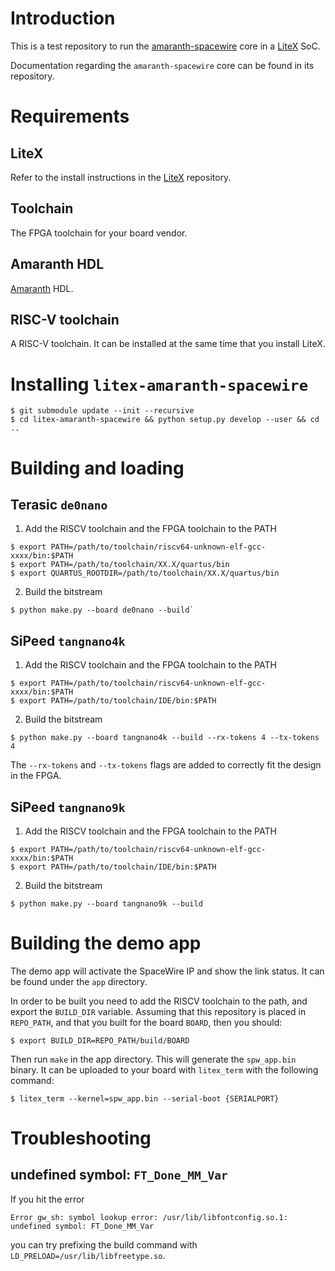 # Introduction

This is a test repository to run the
[amaranth-spacewire](https://github.com/Toroid-io/amaranth-spacewire)
core in a [LiteX](https://github.com/enjoy-digital/litex/) SoC.

Documentation regarding the `amaranth-spacewire` core can be found in
its repository.

# Requirements

## LiteX

Refer to the install instructions in the
[LiteX](https://github.com/enjoy-digital/litex/) repository.

## Toolchain

The FPGA toolchain for your board vendor.

## Amaranth HDL

[Amaranth](https://github.com/amaranth-lang/amaranth) HDL.

## RISC-V toolchain

A RISC-V toolchain. It can be installed at the same time that you
install LiteX.

# Installing `litex-amaranth-spacewire`

```
$ git submodule update --init --recursive
$ cd litex-amaranth-spacewire && python setup.py develop --user && cd ..
```

# Building and loading

## Terasic `de0nano`

1. Add the RISCV toolchain and the FPGA toolchain to the PATH

```shell
$ export PATH=/path/to/toolchain/riscv64-unknown-elf-gcc-xxxx/bin:$PATH
$ export PATH=/path/to/toolchain/XX.X/quartus/bin
$ export QUARTUS_ROOTDIR=/path/to/toolchain/XX.X/quartus/bin
```
2. Build the bitstream

```shell
$ python make.py --board de0nano --build`
```

## SiPeed `tangnano4k`

1. Add the RISCV toolchain and the FPGA toolchain to the PATH

```shell
$ export PATH=/path/to/toolchain/riscv64-unknown-elf-gcc-xxxx/bin:$PATH
$ export PATH=/path/to/toolchain/IDE/bin:$PATH
```

2. Build the bitstream

```shell
$ python make.py --board tangnano4k --build --rx-tokens 4 --tx-tokens 4
```

The `--rx-tokens` and `--tx-tokens` flags are added to correctly fit the
design in the FPGA.

## SiPeed `tangnano9k`

1. Add the RISCV toolchain and the FPGA toolchain to the PATH

```shell
$ export PATH=/path/to/toolchain/riscv64-unknown-elf-gcc-xxxx/bin:$PATH
$ export PATH=/path/to/toolchain/IDE/bin:$PATH
```

2. Build the bitstream

```shell
$ python make.py --board tangnano9k --build
```

# Building the demo app

The demo app will activate the SpaceWire IP and show the link status. It
can be found under the `app` directory.

In order to be built you need to add the RISCV toolchain to the path,
and export the `BUILD_DIR` variable. Assuming that this repository is
placed in `REPO_PATH`, and that you built for the board `BOARD`, then
you should:

```shell
$ export BUILD_DIR=REPO_PATH/build/BOARD
```

Then run `make` in the app directory. This will generate the
`spw_app.bin` binary. It can be uploaded to your board with `litex_term`
with the following command:

```shell
$ litex_term --kernel=spw_app.bin --serial-boot {SERIALPORT}
```

# Troubleshooting

## undefined symbol: `FT_Done_MM_Var`

If you hit the error

```
Error gw_sh: symbol lookup error: /usr/lib/libfontconfig.so.1: undefined symbol: FT_Done_MM_Var
```

you can try prefixing the build command with `LD_PRELOAD=/usr/lib/libfreetype.so`.
